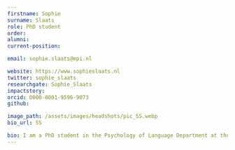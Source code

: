 ```yaml
---
firstname: Sophie
surname: Slaats
role: PhD student
order:
alumni:
current-position:

email: sophie.slaats@mpi.nl

website: https://www.sophieslaats.nl
twitter: sophie_slaats
researchgate: Sophie_Slaats
impactstory:
orcid: 0000-0001-9596-9073
github:

image_path: /assets/images/headshots/pic_SS.webp
bio_url: SS

bio: I am a PhD student in the Psychology of Language Department at the MPI. My research focus is the interaction between levels of linguistic representation during spoken language comprehension. I am intrigued by the way our brain infers hierarchical structure and meaning from sound sequences, and how knowledge of these higher levels in turn affect lower-level perception. Previously, I obtained bachelors in Linguistics and Spanish philology, and a masters in Linguistics at the University of Utrecht, and a masters in the Cognitive Neuroscience of Language at the Basque Center on Cognition, Brain and Language.
---
```

